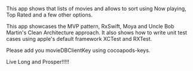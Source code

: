 This app shows that lists of movies and allows to sort using Now playing, Top Rated and a few other options.

This app showcases the MVP pattern, RxSwift, Moya and Uncle Bob Martin's Clean Architecture approach.
It also shows how to write unit test cases using apple's default framework XCTest and RXTest.

Please add you movieDBClientKey using cocoapods-keys.

Live Long and Prosper!!!!!

